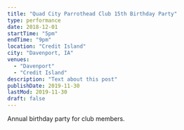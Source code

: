 ```yaml
---
title: "Quad City Parrothead Club 15th Birthday Party"
type: performance
date: 2018-12-01
startTime: "5pm"
endTime: "9pm"
location: "Credit Island"
city: "Davenport, IA"
venues:
  - "Davenport"
  - "Credit Island"
description: "Text about this post"
publishDate: 2019-11-30
lastMod: 2019-11-30
draft: false
---
```


Annual birthday party for club members.
